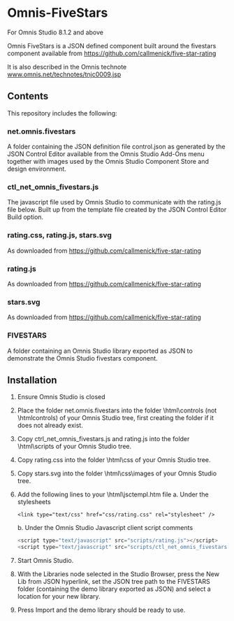 # Omnis-FiveStars ##
For Omnis Studio 8.1.2 and above

Omnis FiveStars is a JSON defined component built around the fivestars component available 
from https://github.com/callmenick/five-star-rating

It is also described in the Omnis technote www.omnis.net/technotes/tnjc0009.jsp

## Contents ##
This repository includes the following:

### net.omnis.fivestars 

A folder containing the JSON definition file control.json as generated by the JSON Control Editor available from the Omnis Studio Add-Ons menu together with images used by the Omnis Studio Component Store and design environment.

### ctl_net_omnis_fivestars.js 

The javascript file used by Omnis Studio to communicate with the rating.js file below. Built up from the template file created by the JSON Control Editor Build option.

### rating.css, rating.js, stars.svg 

As downloaded from https://github.com/callmenick/five-star-rating

### rating.js 

As downloaded from https://github.com/callmenick/five-star-rating

### stars.svg 

As downloaded from https://github.com/callmenick/five-star-rating

### FIVESTARS 

A folder containing an Omnis Studio library exported as JSON to demonstrate the Omnis Studio fivestars component.

## Installation ##
1. Ensure Omnis Studio is closed
2. Place the folder net.omnis.fivestars into the folder \html\controls (not \htmlcontrols) of your Omnis Studio tree, first creating the folder if it does not already exist.
3. Copy ctrl_net_omnis_fivestars.js and rating.js into the folder \html\scripts of your Omnis Studio tree.
4. Copy rating.css into the folder \html\css of your Omnis Studio tree.
5. Copy stars.svg into the folder \html\css\images of your Omnis Studio tree.
6. Add the following lines to your \html\jsctempl.htm file 
    a. Under the stylesheets
    
    ```<link type="text/css" href="css/rating.css" rel="stylesheet" />```
    
    b. Under the Omnis Studio Javascript client script comments
    
    ```javascript
    <script type="text/javascript" src="scripts/rating.js"></script>
    <script type="text/javascript" src="scripts/ctl_net_omnis_fivestars.js"></script>
    ```
     
7. Start Omnis Studio.
8. With the Libraries node selected in the Studio Browser, press the New Lib from JSON hyperlink, set the JSON tree path to the FIVESTARS folder (containing the demo library exported as JSON) and select a location for your new library.
9. Press Import and the demo library should be ready to use.
